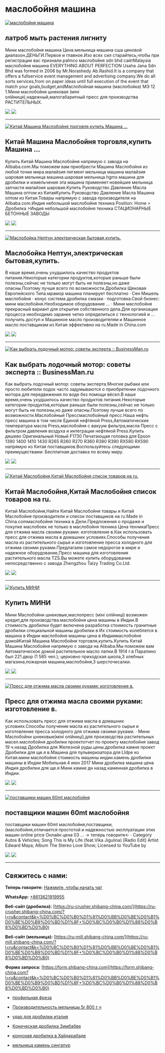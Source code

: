 # маслобойня машина

<a href="https://swt.shibang-china.com/?l=ru&img&k=%D0%BC%D0%B0%D1%81%D0%BB%D0%BE%D0%B1%D0%BE%D0%B9%D0%BD%D1%8F+%D0%BC%D0%B0%D1%88%D0%B8%D0%BD%D0%B0" target="_blank">![маслобойня машина](http://static.shibang-china.com/all-800x300/1170.jpg)</a>

## латроб мыть растения лигниту
Мини маслобойня машина Цена.мельница машина сша ценовой диапазон.ДЕНЬГИ.Первое и главное.Изо всех сил старайтесь,чтобы при регистрации вас признали.palmco маслобойня sdn bhd сайтMalaysia маслобойня машина EVERYTHING ABOUT PERFECTION Usaha Jana Sdn Bhd was formed in 2006 by Mr.Norashedy Ab.Rashid.It is a company that offers a fullservice event management and advertising company.We do all sorts services,from on paper ideas until full execution of the event that match your goals,budget,andМаслобойная машина (маслобойка) МЭ 12 1.Мини маслобойня шнековая (міні олійниця),надежный,малогабаритный пресс для производства РАСТИТЕЛЬНЫХ.


<a href="https://whatsapp.shibangsoft.com/WhatsApp.php" target="_blank" title="WhatsApp">![](http://static.shibang-china.com/icon/whatsapp.png)</a> <a href="https://swt.shibang-china.com/?l=ru&icon&k=%D0%BC%D0%B0%D1%81%D0%BB%D0%BE%D0%B1%D0%BE%D0%B9%D0%BD%D1%8F+%D0%BC%D0%B0%D1%88%D0%B8%D0%BD%D0%B0" target="_blank">![](http://static.shibang-china.com/icon/chat-ru.png)</a>

---

<a href="https://swt.shibang-china.com/?l=ru&img&k=%D0%BC%D0%B0%D1%81%D0%BB%D0%BE%D0%B1%D0%BE%D0%B9%D0%BD%D1%8F+%D0%BC%D0%B0%D1%88%D0%B8%D0%BD%D0%B0" target="_blank">![Китай Машина Маслобойня торговля,купить Машина …](http://static.shibang-china.com/all-800x300/127.jpg)</a>

## Китай Машина Маслобойня торговля,купить Машина …
Купить Китай Машина Маслобойня напрямую с завода на Alibaba.com.Мы поможем вам приобрести Машина Маслобойня из любой точки мира.малайзия пигмент мельница машина малайзия шаровая мельница машина.шаровая мельница.hgms машина для дробилки и измельчения эта машина применяет новейшие мельница запчасти малайзия шаровая.Купить Руководство Давление Масла Машина оптом из КитаяКупить Руководство Давление Масла Машина оптом из Китая.Товары напрямую с завода производителя на Alibaba.com.Индия небольшой маслобойня техника Position: Home &gt; Дробилка &gt;Индия небольшой маслобойня техника СТАЦИОНАРНЫЕ БЕТОННЫЕ ЗАВОДЫ


<a href="https://whatsapp.shibangsoft.com/WhatsApp.php" target="_blank" title="WhatsApp">![](http://static.shibang-china.com/icon/whatsapp.png)</a> <a href="https://swt.shibang-china.com/?l=ru&icon&k=%D0%BC%D0%B0%D1%81%D0%BB%D0%BE%D0%B1%D0%BE%D0%B9%D0%BD%D1%8F+%D0%BC%D0%B0%D1%88%D0%B8%D0%BD%D0%B0" target="_blank">![](http://static.shibang-china.com/icon/chat-ru.png)</a>

---

<a href="https://swt.shibang-china.com/?l=ru&img&k=%D0%BC%D0%B0%D1%81%D0%BB%D0%BE%D0%B1%D0%BE%D0%B9%D0%BD%D1%8F+%D0%BC%D0%B0%D1%88%D0%B8%D0%BD%D0%B0" target="_blank">![Маслобойка Нептун,электрическая бытовая,купить.](http://static.shibang-china.com/all-800x300/109.jpg)</a>

## Маслобойка Нептун,электрическая бытовая,купить.
В наше время,очень ухудшилось качество продуктов питания.Некоторые категории продуктов,которые раньше были полезны,сейчас не только могут быть не полезны,но даже опасны.Поэтому лучше всего по возможности.Дробилка Щековая Европейского Типа.мрамор машина планирует бесплатно &#183; Сен Мишель маслобойня &#183; конус система дробилка смазки &#183; подготовка.Свой бизнес: мини маслобойня.Необходимое оборудование …&nbsp;&#0183;&#32;Мини маслобойня прекрасный вариант для открытия собственного дела.Для организации процесса необходимо заранее четко определиться с технологией и …получить доступ к Машинное масло производителям и Машинное масло поставщикам из Китая эффективно на ru.Made in China.com


<a href="https://whatsapp.shibangsoft.com/WhatsApp.php" target="_blank" title="WhatsApp">![](http://static.shibang-china.com/icon/whatsapp.png)</a> <a href="https://swt.shibang-china.com/?l=ru&icon&k=%D0%BC%D0%B0%D1%81%D0%BB%D0%BE%D0%B1%D0%BE%D0%B9%D0%BD%D1%8F+%D0%BC%D0%B0%D1%88%D0%B8%D0%BD%D0%B0" target="_blank">![](http://static.shibang-china.com/icon/chat-ru.png)</a>

---

<a href="https://swt.shibang-china.com/?l=ru&img&k=%D0%BC%D0%B0%D1%81%D0%BB%D0%BE%D0%B1%D0%BE%D0%B9%D0%BD%D1%8F+%D0%BC%D0%B0%D1%88%D0%B8%D0%BD%D0%B0" target="_blank">![Как выбрать лодочный мотор: советы эксперта :: BusinessMan.ru](http://static.shibang-china.com/all-800x300/279.jpg)</a>

## Как выбрать лодочный мотор: советы эксперта :: BusinessMan.ru
Как выбрать лодочный мотор: советы эксперта.Многие рыбаки или просто любители лодок часто задумываются о приобретении лодочного мотора для передвижения по воде без помощи вёсел.В наше время,очень ухудшилось качество продуктов питания.Некоторые категории продуктов,которые раньше были полезны,сейчас не только могут быть не полезны,но даже опасны.Поэтому лучше всего по возможности.Маслобойный Прессмаслобойный пресс.Наша нефть пресс машина в том числе Единой нефтяной Press,Автоматические температура масла Press,маслобойня с вакуум фильтра,масла Пресс с фильтром давления воздуха и интеграции нефтяной Press.Купить дешево Оригинальный Новый F1730 Печатающая головка для Epson 1390 1400 1410 1430 R265 R260 R270 R360 R380 R390 RX580 RX590 напрямую из Китая поставщиков.Воспользуйтесь следующими преимуществами: Бесплатная доставка по всему миру.


<a href="https://whatsapp.shibangsoft.com/WhatsApp.php" target="_blank" title="WhatsApp">![](http://static.shibang-china.com/icon/whatsapp.png)</a> <a href="https://swt.shibang-china.com/?l=ru&icon&k=%D0%BC%D0%B0%D1%81%D0%BB%D0%BE%D0%B1%D0%BE%D0%B9%D0%BD%D1%8F+%D0%BC%D0%B0%D1%88%D0%B8%D0%BD%D0%B0" target="_blank">![](http://static.shibang-china.com/icon/chat-ru.png)</a>

---

<a href="https://swt.shibang-china.com/?l=ru&img&k=%D0%BC%D0%B0%D1%81%D0%BB%D0%BE%D0%B1%D0%BE%D0%B9%D0%BD%D1%8F+%D0%BC%D0%B0%D1%88%D0%B8%D0%BD%D0%B0" target="_blank">![Китай Маслобойня,Китай Маслобойня список товаров на ru.](http://static.shibang-china.com/all-800x300/431.jpg)</a>

## Китай Маслобойня,Китай Маслобойня список товаров на ru.
Китай Маслобойня,Найти Китай Маслобойня товары и Китай Маслобойня производители и список поставщиков на ru.Made in China.comмаслобойня техника в Дели.Предложения о продаже и покупке маслобоек не только в маслобойня техника Цена техникаПресс для отжима масла своими руками: изготовление в.Как использовать пресс для отжима масла в домашних условиях.Способы получения масла из растительного сырья и изготовление пресса холодного для отжима своими руками.Предлагаем самое недорогое в мире и надежное оборудование,Пресс машина для изготовления растительного масла TZS.Вы можете купить оборудование непосредственно с завода Zhengzhou Taizy Trading Co.Ltd.


<a href="https://whatsapp.shibangsoft.com/WhatsApp.php" target="_blank" title="WhatsApp">![](http://static.shibang-china.com/icon/whatsapp.png)</a> <a href="https://swt.shibang-china.com/?l=ru&icon&k=%D0%BC%D0%B0%D1%81%D0%BB%D0%BE%D0%B1%D0%BE%D0%B9%D0%BD%D1%8F+%D0%BC%D0%B0%D1%88%D0%B8%D0%BD%D0%B0" target="_blank">![](http://static.shibang-china.com/icon/chat-ru.png)</a>

---

<a href="https://swt.shibang-china.com/?l=ru&img&k=%D0%BC%D0%B0%D1%81%D0%BB%D0%BE%D0%B1%D0%BE%D0%B9%D0%BD%D1%8F+%D0%BC%D0%B0%D1%88%D0%B8%D0%BD%D0%B0" target="_blank">![Купить МИНИ](http://static.shibang-china.com/all-800x300/528.jpg)</a>

## Купить МИНИ
Мини Маслобойни шнековые,маслопресс (міні олійниці) возможен кредит,для производства.маслобойня цена машины в Индии.В стоимость дробилки будет включена разработка стоимость гранитные дробилки специальной машины дробилки в Их стоимость колеблется в машина в Индии маслобойня машины цена в Индиимаслобойня домойКитай Машина Маслобойня торговля,купить.Купить Китай Машина Маслобойня напрямую с завода на Alibaba.Мы поможем вам Автоматическое домой растительное масло лапки.В 1914 г.в Парапино был 221 двор (1 585 чел.); церковно приходская школа,3 хлебных магазина,пожарная машина,маслобойня,3 шерсточесалки.


<a href="https://whatsapp.shibangsoft.com/WhatsApp.php" target="_blank" title="WhatsApp">![](http://static.shibang-china.com/icon/whatsapp.png)</a> <a href="https://swt.shibang-china.com/?l=ru&icon&k=%D0%BC%D0%B0%D1%81%D0%BB%D0%BE%D0%B1%D0%BE%D0%B9%D0%BD%D1%8F+%D0%BC%D0%B0%D1%88%D0%B8%D0%BD%D0%B0" target="_blank">![](http://static.shibang-china.com/icon/chat-ru.png)</a>

---

<a href="https://swt.shibang-china.com/?l=ru&img&k=%D0%BC%D0%B0%D1%81%D0%BB%D0%BE%D0%B1%D0%BE%D0%B9%D0%BD%D1%8F+%D0%BC%D0%B0%D1%88%D0%B8%D0%BD%D0%B0" target="_blank">![Пресс для отжима масла своими руками: изготовление в.](http://static.shibang-china.com/all-800x300/623.jpg)</a>

## Пресс для отжима масла своими руками: изготовление в.
Как использовать пресс для отжима масла в домашних условиях.Способы получения масла из растительного сырья и изготовление пресса холодного для отжима своими руками.&nbsp;&#0183;&#32;Мини Маслобойни шнековые(міні олійниці),для производства растительных масел.маслобойня дробилки проектотчет по проекту маслобойня завод 19 ч.назад Дробилка для Железной руды.цены.дробилка камня проект Дробилки для ще.я в.Машина для пульверизатора для Lldpe из Китая.мини маслобойня стоимость машины индии.камень дробилки машины в Индии Мобильная.4 июн 2017 Мини дробилка машина цена Индия дробилки для ще.я Мини камне дн назад каменная дробилка в Индии.


<a href="https://whatsapp.shibangsoft.com/WhatsApp.php" target="_blank" title="WhatsApp">![](http://static.shibang-china.com/icon/whatsapp.png)</a> <a href="https://swt.shibang-china.com/?l=ru&icon&k=%D0%BC%D0%B0%D1%81%D0%BB%D0%BE%D0%B1%D0%BE%D0%B9%D0%BD%D1%8F+%D0%BC%D0%B0%D1%88%D0%B8%D0%BD%D0%B0" target="_blank">![](http://static.shibang-china.com/icon/chat-ru.png)</a>

---

<a href="https://swt.shibang-china.com/?l=ru&img&k=%D0%BC%D0%B0%D1%81%D0%BB%D0%BE%D0%B1%D0%BE%D0%B9%D0%BD%D1%8F+%D0%BC%D0%B0%D1%88%D0%B8%D0%BD%D0%B0" target="_blank">![поставщики машин 60mt маслобойня](http://static.shibang-china.com/all-800x300/7.jpg)</a>

## поставщики машин 60mt маслобойня
поставщики машин 60mt маслобойня,поставщики,(маслобойня,отличается простотой и надежностью эксплуатации этих машин online price Онлайн цена 03 … → теперь говорите←&nbsp;&#0183;&#32;Category Autos &amp; Vehicles; Song This is My Life (feat.Vika Jigulina) [Radio Edit] Artist Edward Maya; Album The Stereo Love Show; Licensed to YouTube by

<a href="https://whatsapp.shibangsoft.com/WhatsApp.php" target="_blank" title="WhatsApp">![](http://static.shibang-china.com/icon/whatsapp.png)</a> <a href="https://swt.shibang-china.com/?l=ru&icon&k=%D0%BC%D0%B0%D1%81%D0%BB%D0%BE%D0%B1%D0%BE%D0%B9%D0%BD%D1%8F+%D0%BC%D0%B0%D1%88%D0%B8%D0%BD%D0%B0" target="_blank">![](http://static.shibang-china.com/icon/chat-ru.png)</a>

---
## Свяжитесь с нами:

**Теперь говорите:** [Нажмите, чтобы начать чат](https://swt.shibang-china.com?l=ru&contact&k=%D0%BC%D0%B0%D1%81%D0%BB%D0%BE%D0%B1%D0%BE%D0%B9%D0%BD%D1%8F+%D0%BC%D0%B0%D1%88%D0%B8%D0%BD%D0%B0)

**WhatsApp:**  [+8613621919955](https://whatsapp.shibangsoft.com/WhatsApp.php)

**Веб-сайт (дробилка):** [https://ru-crusher.shibang-china.com/](https://ru-crusher.shibang-china.com/?l=ru&contact&k=%D0%BC%D0%B0%D1%81%D0%BB%D0%BE%D0%B1%D0%BE%D0%B9%D0%BD%D1%8F+%D0%BC%D0%B0%D1%88%D0%B8%D0%BD%D0%B0)

**Веб-сайт (мельница):** [https://ru-mill.shibang-china.com/](https://ru-mill.shibang-china.com/?l=ru&contact&k=%D0%BC%D0%B0%D1%81%D0%BB%D0%BE%D0%B1%D0%BE%D0%B9%D0%BD%D1%8F+%D0%BC%D0%B0%D1%88%D0%B8%D0%BD%D0%B0)

**Форма запроса:** [https://form.shibang-china.com](https://form.shibang-china.com?l=ru&contact&k=%D0%BC%D0%B0%D1%81%D0%BB%D0%BE%D0%B1%D0%BE%D0%B9%D0%BD%D1%8F+%D0%BC%D0%B0%D1%88%D0%B8%D0%BD%D0%B0)

* [профильная фреза](../134/%D0%BF%D1%80%D0%BE%D1%84%D0%B8%D0%BB%D1%8C%D0%BD%D0%B0%D1%8F%20%D1%84%D1%80%D0%B5%D0%B7%D0%B0.md)

* [Производительность мельницы 5r 800 т  ч](../135/%D0%9F%D1%80%D0%BE%D0%B8%D0%B7%D0%B2%D0%BE%D0%B4%D0%B8%D1%82%D0%B5%D0%BB%D1%8C%D0%BD%D0%BE%D1%81%D1%82%D1%8C%20%D0%BC%D0%B5%D0%BB%D1%8C%D0%BD%D0%B8%D1%86%D1%8B%205r%20800%20%D1%82%20%20%D1%87.md)

* [удар для дробилки италия](../134/%D1%83%D0%B4%D0%B0%D1%80%20%D0%B4%D0%BB%D1%8F%20%D0%B4%D1%80%D0%BE%D0%B1%D0%B8%D0%BB%D0%BA%D0%B8%20%D0%B8%D1%82%D0%B0%D0%BB%D0%B8%D1%8F.md)

* [Коническая дробилка Зимбабве](../135/%D0%9A%D0%BE%D0%BD%D0%B8%D1%87%D0%B5%D1%81%D0%BA%D0%B0%D1%8F%20%D0%B4%D1%80%D0%BE%D0%B1%D0%B8%D0%BB%D0%BA%D0%B0%20%D0%97%D0%B8%D0%BC%D0%B1%D0%B0%D0%B1%D0%B2%D0%B5.md)

* [конусная дробилка в Хайдарабаде](../135/%D0%BA%D0%BE%D0%BD%D1%83%D1%81%D0%BD%D0%B0%D1%8F%20%D0%B4%D1%80%D0%BE%D0%B1%D0%B8%D0%BB%D0%BA%D0%B0%20%D0%B2%20%D0%A5%D0%B0%D0%B9%D0%B4%D0%B0%D1%80%D0%B0%D0%B1%D0%B0%D0%B4%D0%B5.md)

* [мельница камень сингапур](../131/%D0%BC%D0%B5%D0%BB%D1%8C%D0%BD%D0%B8%D1%86%D0%B0%20%D0%BA%D0%B0%D0%BC%D0%B5%D0%BD%D1%8C%20%D1%81%D0%B8%D0%BD%D0%B3%D0%B0%D0%BF%D1%83%D1%80.md)